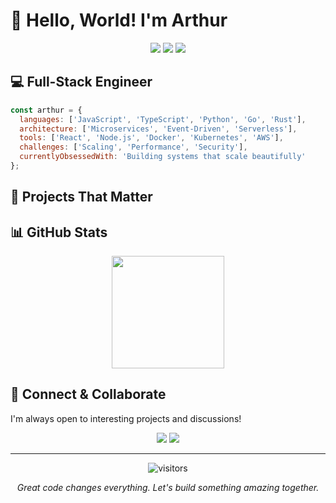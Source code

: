 # 👋 Hello, World! I'm Arthur

<div align="center">
  <img src="https://img.shields.io/badge/Code%20Quality-Legendary-gold?style=for-the-badge&logo=github" />
  <img src="https://img.shields.io/badge/Coffee%20Consumption-Critical-red?style=for-the-badge&logo=buymeacoffee" />
  <img src="https://img.shields.io/badge/Debugging%20Skills-Supernatural-blueviolet?style=for-the-badge&logo=stackexchange" />
</div>

## 💻 Full-Stack Engineer


```javascript
const arthur = {
  languages: ['JavaScript', 'TypeScript', 'Python', 'Go', 'Rust'],
  architecture: ['Microservices', 'Event-Driven', 'Serverless'],
  tools: ['React', 'Node.js', 'Docker', 'Kubernetes', 'AWS'],
  challenges: ['Scaling', 'Performance', 'Security'],
  currentlyObsessedWith: 'Building systems that scale beautifully'
};
```

## 🚀 Projects That Matter




## 📊 GitHub Stats

<div align="center">
  <img height="180em" src="https://github-readme-stats.vercel.app/api?username=arthurnaldo&show_icons=true&theme=radical&include_all_commits=true&count_private=true"/>
</div>


## 🔗 Connect & Collaborate

I'm always open to interesting projects and discussions! 

<div align="center">
  <a href="https://linkedin.com/in/arthurn1"><img src="https://img.shields.io/badge/LinkedIn-0077B5?style=for-the-badge&logo=linkedin&logoColor=white"></a>
  <a href="https://arthurnaldo.github.io/officialwebsite/"><img src="https://img.shields.io/badge/Portfolio-FF5722?style=for-the-badge&logo=todoist&logoColor=white"></a>
</div>

---

<div align="center">
  <img src="https://visitor-badge.glitch.me/badge?page_id=arthurnaldo.arthurnaldo" alt="visitors">
  <p><i>Great code changes everything. Let's build something amazing together.</i></p>
</div>
